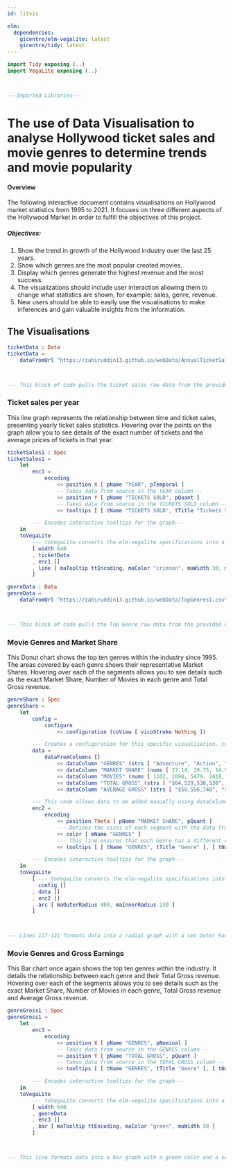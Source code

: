 ```yaml
---
id: litvis

elm:
  dependencies:
    gicentre/elm-vegalite: latest
    gicentre/tidy: latest
---
```


```elm {l=hidden}
import Tidy exposing (..)
import VegaLite exposing (..)



---Imported Libraries---
```

# The use of Data Visualisation to analyse Hollywood ticket sales and movie genres to determine trends and movie popularity

#### Overview

The following interactive document contains visualisations on Hollywood market statistics from 1995 to 2021. It focuses on three different aspects of the Hollywood Market in order to fulfill the objectives of this project.

##### Objectives:

1. Show the trend in growth of the Hollywood industry over the last 25 years.
2. Show which genres are the most popular created movies.
3. Display which genres generate the highest revenue and the most success.
4. The visualizations should include user interaction allowing them to change what statistics are shown, for example: sales, genre, revenue.
5. New users should be able to easily use the visualisations to make inferences and gain valuable insights from the information.

## The Visualisations

```elm {l=hidden}
ticketData : Data
ticketData =
    dataFromUrl "https://zahiruddin13.github.io/webData/AnnualTicketSales1.csv" []



--- This block of code pulls the ticket sales raw data from the provided url where it is stored.---
```

### Ticket sales per year

This line graph represents the relationship between time and ticket sales, presenting yearly ticket sales statistics. Hovering over the points on the graph allow you to see details of the exact number of tickets and the average prices of tickets in that year.

```elm {v interactive highlight = 13}
ticketSales1 : Spec
ticketSales1 =
    let
        enc1 =
            encoding
                << position X [ pName "YEAR", pTemporal ]
                -- Takes data from source in the YEAR column --
                << position Y [ pName "TICKETS SOLD", pQuant ]
                -- Takes data from source in the TICKETS SOLD column --
                << tooltips [ [ tName "TICKETS SOLD", tTitle "Tickets Sold" ], [ tName "AVERAGE TICKET PRICE", tTitle "Average Ticket Price" ] ]

        --- Encodes interactive tooltips for the graph---
    in
    toVegaLite
        --- toVegaLite converts the elm-vegalite specifications into a single JSON object that can be passed to Vega-lite for graphics generation.
        [ width 640
        , ticketData
        , enc1 []
        , line [ maTooltip ttEncoding, maColor "crimson", maWidth 30, maPoint (pmMarker [ maColor "red" ]) ] --- This line formats data into a line graph with a Crimson color and red points. It also enables the tooltips.
        ]
```

```elm {l=hidden}
genreData : Data
genreData =
    dataFromUrl "https://zahiruddin13.github.io/webData/TopGenres1.csv" []



--- This block of code pulls the Top Genre raw data from the provided url where it is stored.---
```

### Movie Genres and Market Share

This Donut chart shows the top ten genres within the industry since 1995. The areas covered by each genre shows their representative Market Shares.
Hovering over each of the segments allows you to see details such as the exact Market Share, Number of Movies in each genre and Total Gross revenue.

```elm {v interactive highlight = 13}
genreShare : Spec
genreShare =
    let
        config =
            configure
                << configuration (coView [ vicoStroke Nothing ])

        --- Creates a configuration for this specific visualisation. coView configures the default style and vicoStroke defines the default color.
        data =
            dataFromColumns []
                << dataColumn "GENRES" (strs [ "Adventure", "Action", "Drama", "Comedy", "Thriller/Suspense", "Horror", "Romantic Comedy", "Musical", "Documentary", "Black Comedy" ])
                << dataColumn "MARKET SHARE" (nums [ 27.14, 20.75, 14.97, 14.17, 8.33, 5.65, 4.41, 1.81, 1.06, 0.92 ])
                << dataColumn "MOVIES" (nums [ 1102, 1098, 5479, 2418, 1186, 716, 630, 201, 2415, 213 ])
                << dataColumn "TOTAL GROSS" (strs [ "$64,529,536,530", "$49,339,974,493", "$35,586,177,269", "$33,687,992,318", "$19,810,201,102", "$13,430,378,699", "$10,480,124,374", "$4,293,988,317", "$2,519,513,142", "$2,185,433,323" ])
                << dataColumn "AVERAGE GROSS" (strs [ "$58,556,748", "$44,936,224", "$6,495,013", "$13,932,172", "$16,703,374", "$18,757,512", "$16,635,118", "$21,363,126", "$1,043,277", "$10,260,250" ])

        --- This code allows data to be added manually using dataColumn. This creates lists of specified data. "nums" specifies number data and "strs" specifies strings. The decision to manually include the data for this graph was due to format issues with the data provided in the csv files.
        enc2 =
            encoding
                << position Theta [ pName "MARKET SHARE", pQuant ]
                --- Defines the sizes of each segment with the data from MARKET SHARE.
                << color [ mName "GENRES" ]
                --- This line ensures that each Genre has a different color.
                << tooltips [ [ tName "GENRES", tTitle "Genre" ], [ tName "MARKET SHARE", tTitle "Market Share" ], [ tName "MOVIES", tTitle "Number of Movies" ], [ tName "TOTAL GROSS", tTitle "Total Gross" ] ]

        --- Encodes interactive tooltips for the graph---
    in
    toVegaLite
        [ --- toVegaLite converts the elm-vegalite specifications into a single JSON object that can be passed to Vega-lite for graphics generation.
          config []
        , data []
        , enc2 []
        , arc [ maOuterRadius 400, maInnerRadius 230 ]
        ]



--- Lines 117-121 formats data into a radial graph with a set Outer Radius size and Inner Radius size. The inner radius defines the hole in the middle, making this a donut chart. This line also enables the tooltips.
```

### Movie Genres and Gross Earnings

This Bar chart once again shows the top ten genres within the industry. It details the relationship between each genre and their Total Gross revenue.
Hovering over each of the segments allows you to see details such as the exact Market Share, Number of Movies in each genre, Total Gross revenue and Average Gross revenue.

```elm {v interactive highlight = 13}
genreGross1 : Spec
genreGross1 =
    let
        enc3 =
            encoding
                << position X [ pName "GENRES", pNominal ]
                -- Takes data from source in the GENRES column --
                << position Y [ pName "TOTAL GROSS", pQuant ]
                -- Takes data from source in the TOTAL GROSS column --
                << tooltips [ [ tName "GENRES", tTitle "Genre" ], [ tName "MARKET SHARE", tTitle "Market Share (%)" ], [ tName "MOVIES", tTitle "Number of Movies" ], [ tName "TOTAL GROSS", tTitle "Total Gross ($)" ], [ tName "AVERAGE GROSS", tTitle "Average Gross ($)" ] ]

        --- Encodes interactive tooltips for the graph---
    in
    toVegaLite
        --- toVegaLite converts the elm-vegalite specifications into a single JSON object that can be passed to Vega-lite for graphics generation.
        [ width 640
        , genreData
        , enc3 []
        , bar [ maTooltip ttEncoding, maColor "green", maWidth 50 ]
        ]



--- This line formats data into a bar graph with a green color and a set width. It also enables the tooltips.
```
